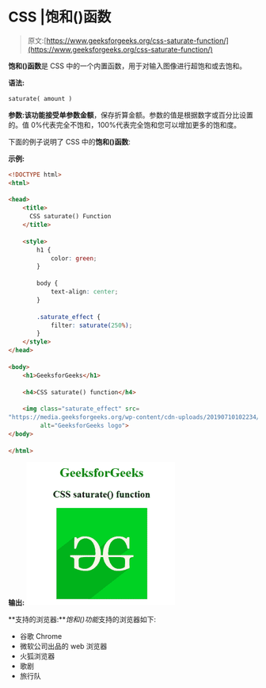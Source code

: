 # CSS |饱和()函数

> 原文:[https://www.geeksforgeeks.org/css-saturate-function/](https://www.geeksforgeeks.org/css-saturate-function/)

**饱和()函数**是 CSS 中的一个内置函数，用于对输入图像进行超饱和或去饱和。

**语法:**

```html
saturate( amount )
```

**参数:**该功能接受单参数**金额**，保存折算金额。参数的值是根据数字或百分比设置的。值 0%代表完全不饱和，100%代表完全饱和您可以增加更多的饱和度。

下面的例子说明了 CSS 中的**饱和()函数**:

**示例:**

```html
<!DOCTYPE html>
<html>

<head>
    <title>
      CSS saturate() Function
    </title>

    <style>
        h1 {
            color: green;
        }

        body {
            text-align: center;
        }

        .saturate_effect {
            filter: saturate(250%);
        }
    </style>
</head>

<body>
    <h1>GeeksforGeeks</h1>

    <h4>CSS saturate() function</h4>

    <img class="saturate_effect" src=
"https://media.geeksforgeeks.org/wp-content/cdn-uploads/20190710102234/download3.png" 
         alt="GeeksforGeeks logo">
</body>

</html>
```

**输出:**
![](img/71fd77a47d355d4ecf6f3fc1b41f124d.png)

**支持的浏览器:***饱和()功能*支持的浏览器如下:

*   谷歌 Chrome
*   微软公司出品的 web 浏览器
*   火狐浏览器
*   歌剧
*   旅行队